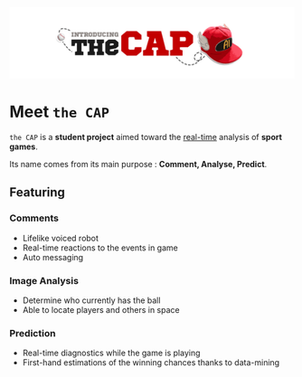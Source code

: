 ![The cap banner](img/THE_CAP.png)

# Meet ```the CAP```

```the CAP``` is a **student project** aimed toward the <ins>real-time</ins> analysis of **sport games**.

Its name comes from its main purpose : **Comment, Analyse, Predict**.



## Featuring

### Comments

- Lifelike voiced robot
- Real-time reactions to the events in game
- Auto messaging

### Image Analysis

- Determine who currently has the ball
- Able to locate players and others in space

### Prediction

- Real-time diagnostics while the game is playing
- First-hand estimations of the winning chances thanks to data-mining
